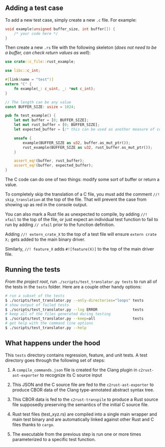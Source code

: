 ## Adding a test case

To add a new test case, simply create a new `.c` file. For example:

```c
void example(unsigned buffer_size, int buffer[]) {
    /* your code here */
}
```

Then create a new `.rs` file with the following skeleton (_does not need to be a buffer, can check return values as well_):

```rust
use crate::c_file::rust_example;

use libc::c_int;

#[link(name = "test")]
extern "C" {
    fn example(_: c_uint, _: *mut c_int);
}

// The length can be any value
const BUFFER_SIZE: usize = 1024;

pub fn test_example() {
    let mut buffer = [0; BUFFER_SIZE];
    let mut rust_buffer = [0; BUFFER_SIZE];
    let expected_buffer = [/* this can be used as another measure of correctness */];

    unsafe {
        example(BUFFER_SIZE as u32, buffer.as_mut_ptr());
        rust_example(BUFFER_SIZE as u32, rust_buffer.as_mut_ptr());
    }

    assert_eq!(buffer, rust_buffer);
    assert_eq!(buffer, expected_buffer);
}
```

The C code can do one of two things: modify some sort of buffer or return a value.

To completely skip the translation of a C file, you must add the comment `//! skip_translation` at the top of the file. That will prevent the case from showing up as red in the console output.

You can also mark a Rust file as unexpected to compile, by adding `//! xfail` to the top of the file, or just expect an individual test function to fail to run by adding `// xfail` prior to the function definition.

Adding `//! extern_crate_X` to the top of a test file will ensure `extern crate X;` gets added to the main binary driver.

Similarly, `//! feature_X` adds `#![feature(X)]` to the top of the main driver file.

## Running the tests

_From the project root_, run `./scripts/test_translator.py tests` to run all of the tests in the
`tests` folder. Here are a couple other handy options:

```bash
# run a subset of the tests
$ ./scripts/test_translator.py --only-directories="loops" tests
# show output of failed tests
$ ./scripts/test_translator.py --log ERROR                tests
# keep all of the files generated during testing
$ ./scripts/test_translator.py --keep=all                 tests
# get help with the command line options
$ ./scripts/test_translator.py --help
```

## What happens under the hood

This `tests` directory contains regression, feature, and unit tests. A test directory goes through the following set of steps:

  1. A `compile_commands.json` file is created for the Clang plugin in `c2rust-ast-exporter` to recognize its C source input

  2. This JSON and the C source file are fed to the `c2rust-ast-exporter` to produce CBOR data of the Clang type-annotated abstract syntax tree.

  3. This CBOR data is fed to the `c2rust-transpile` to produce a Rust source file supposedly preserving the semantics of the initial C source file.

  4. Rust test files (test_xyz.rs) are compiled into a single main wrapper and main test binary and are automatically linked against other Rust and C files thanks to `cargo`.

  5. The executable from the previous step is run one or more times parameterized to a specific test function.
